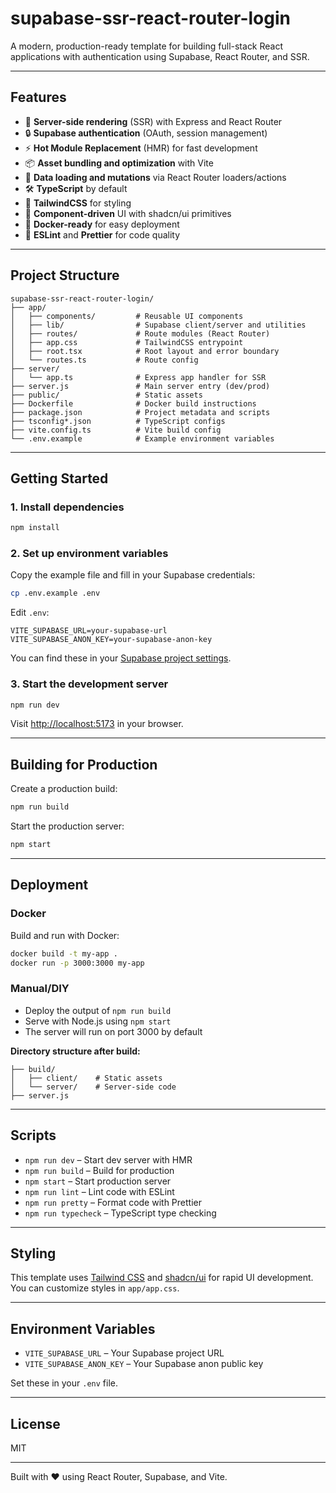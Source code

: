 # supabase-ssr-react-router-login

A modern, production-ready template for building full-stack React applications with authentication using Supabase, React Router, and SSR.

---

## Features

- 🚀 **Server-side rendering** (SSR) with Express and React Router
- 🔒 **Supabase authentication** (OAuth, session management)
- ⚡️ **Hot Module Replacement** (HMR) for fast development
- 📦 **Asset bundling and optimization** with Vite
- 🔄 **Data loading and mutations** via React Router loaders/actions
- 🛠️ **TypeScript** by default
- 🎨 **TailwindCSS** for styling
- 🧩 **Component-driven** UI with shadcn/ui primitives
- 🐳 **Docker-ready** for easy deployment
- 🧪 **ESLint** and **Prettier** for code quality

---

## Project Structure

```
supabase-ssr-react-router-login/
├── app/
│   ├── components/         # Reusable UI components
│   ├── lib/                # Supabase client/server and utilities
│   ├── routes/             # Route modules (React Router)
│   ├── app.css             # TailwindCSS entrypoint
│   ├── root.tsx            # Root layout and error boundary
│   └── routes.ts           # Route config
├── server/
│   └── app.ts              # Express app handler for SSR
├── server.js               # Main server entry (dev/prod)
├── public/                 # Static assets
├── Dockerfile              # Docker build instructions
├── package.json            # Project metadata and scripts
├── tsconfig*.json          # TypeScript configs
├── vite.config.ts          # Vite build config
└── .env.example            # Example environment variables
```

---

## Getting Started

### 1. Install dependencies

```bash
npm install
```

### 2. Set up environment variables

Copy the example file and fill in your Supabase credentials:

```bash
cp .env.example .env
```

Edit `.env`:

```
VITE_SUPABASE_URL=your-supabase-url
VITE_SUPABASE_ANON_KEY=your-supabase-anon-key
```

You can find these in your [Supabase project settings](https://app.supabase.com/).

### 3. Start the development server

```bash
npm run dev
```

Visit [http://localhost:5173](http://localhost:5173) in your browser.

---

## Building for Production

Create a production build:

```bash
npm run build
```

Start the production server:

```bash
npm start
```

---

## Deployment

### Docker

Build and run with Docker:

```bash
docker build -t my-app .
docker run -p 3000:3000 my-app
```

### Manual/DIY

- Deploy the output of `npm run build`
- Serve with Node.js using `npm start`
- The server will run on port 3000 by default

**Directory structure after build:**

```
├── build/
│   ├── client/    # Static assets
│   └── server/    # Server-side code
├── server.js
```

---

## Scripts

- `npm run dev` – Start dev server with HMR
- `npm run build` – Build for production
- `npm start` – Start production server
- `npm run lint` – Lint code with ESLint
- `npm run pretty` – Format code with Prettier
- `npm run typecheck` – TypeScript type checking

---

## Styling

This template uses [Tailwind CSS](https://tailwindcss.com/) and [shadcn/ui](https://ui.shadcn.com/) for rapid UI development. You can customize styles in `app/app.css`.

---

## Environment Variables

- `VITE_SUPABASE_URL` – Your Supabase project URL
- `VITE_SUPABASE_ANON_KEY` – Your Supabase anon public key

Set these in your `.env` file.

---

## License

MIT

---

Built with ❤️ using React Router, Supabase, and Vite.
